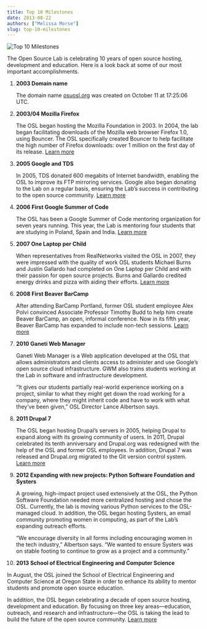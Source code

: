 ```yaml
---
title: Top 10 Milestones
date: 2013-08-22
authors: ["Melissa Morse"]
slug: top-10-milestones
---
```


![Top 10 Milestones](/images/top-10-milestones.jpg#blog)

The Open Source Lab is celebrating 10 years of open source hosting, development
and education. Here is a look back at some of our most important
accomplishments.

1. **2003 Domain name**

   The domain name [osuosl.org](/) was created on October 11 at 17:25:06 UTC.

2. **2003/04 Mozilla Firefox**

   The OSL began hosting the Mozilla Foundation in 2003. In 2004, the lab
   began facilitating downloads of the Mozilla web browser Firefox 1.0, using
   Bouncer. The OSL specifically created Bouncer to help facilitate the high
   number of Firefox downloads: over 1 million on the first day of its
   release. [Learn more](/blog/look-back-mozilla-firefox-10)

3. **2005 Google and TDS**

   In 2005, TDS donated 600 megabits of Internet bandwidth, enabling the OSL
   to improve its FTP mirroring services. Google also began donating to the
   Lab on a regular basis, ensuring the Lab’s success in contributing to the
   open source community. [Learn more](/blog/look-back-osls-partnerships-google-and-tds)

4. **2006 First Google Summer of Code**

   The OSL has been a Google Summer of Code mentoring organization for seven
   years running. This year, the Lab is mentoring four students that are
   studying in Poland, Spain and India. [Learn more](/blog/osl-to-mentor-four-in-google-summer-of-code)

5. **2007 One Laptop per Child**

   When representatives from RealNetworks visited the OSL in 2007, they were
   impressed with the quality of work OSL students Michael Burns and Justin
   Gallardo had completed on One Laptop per Child and with their passion for
   open source projects. Burns and Gallardo credited energy drinks and pizza
   with aiding their efforts. [Learn more](http://oregonstate.edu/ua/ncs/archives/2007/apr/realnetworks-rewards-efforts-osu-student-programmers)

6. **2008 First Beaver BarCamp**

   After attending BarCamp Portland, former OSL student employee Alex Polvi
   convinced Associate Professor Timothy Budd to help him create Beaver
   BarCamp, an open, informal conference. Now in its fifth year, Beaver
   BarCamp has expanded to include non-tech sessions. [Learn more](/blog/look-back-beaver-barcamp-1)

7. **2010 Ganeti Web Manager**

   Ganeti Web Manager is a Web application developed at the OSL that allows
   administrators and clients access to administer and use Google’s open
   source cloud infrastructure. GWM also trains students working at the Lab in
   software and infrastructure development.

   “It gives our students partially real-world experience working on a
   project, similar to what they might get down the road working for a
   company, where they might inherit code and have to work with what they’ve
   been given,” OSL Director Lance Albertson says.

8. **2011 Drupal 7**

   The OSL began hosting Drupal’s servers in 2005, helping Drupal to expand
   along with its growing community of users. In 2011, Drupal celebrated its
   tenth anniversary and Drupal.org was redesigned with the help of the OSL
   and former OSL employees. In addition, Drupal 7 was released and Drupal.org
   migrated to the Git version control system. [Learn more](/blog/support-success)

9. **2012 Expanding with new projects: Python Software Foundation and
   Systers**
   
   A growing, high-impact project used extensively at the OSL, the Python
   Software Foundation needed more centralized hosting and chose the OSL.
   Currently, the lab is moving various Python services to the OSL-managed
   cloud. In addition, the OSL began hosting Systers, an email community
   promoting women in computing, as part of the Lab’s expanding outreach
   efforts.

   “We encourage diversity in all forms including encouraging women in the
   tech industry,” Albertson says. “We wanted to ensure Systers was on stable
   footing to continue to grow as a project and a community.”

10. **2013 School of Electrical Engineering and Computer Science**

   In August, the OSL joined the School of Electrical Engineering and Computer
   Science at Oregon State in order to enhance its ability to mentor students
   and promote open source education.

   In addition, the OSL began celebrating a decade of open source hosting,
   development and education. By focusing on three key areas—education,
   outreach, and research and infrastructure—the OSL is taking the lead to
   build the future of the open source community. [Learn more](/blog/osl-announces-10-year-celebration-attends-oscon)

